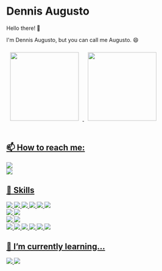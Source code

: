 # Dennis Augusto

Hello there! 👋

I'm Dennis Augusto, but you can call me Augusto.  😄

<div>
  <a href="https://github.com/AugustodeAraujo">
  <img height="180em" style="padding: 10px" src="https://github-readme-stats.vercel.app/api?username=AugustodeAraujo&show_icons=true&theme=tokyonight&include_all_commits=true&count_private=true"/>
  <img height="180em" style="padding: 10px" src="https://github-readme-stats.vercel.app/api/top-langs/?username=AugustodeAraujo&layout=compact&langs_count=7&theme=tokyonight"/>
</div>
  
</br>

 ## 📫 How to reach me:
 ![](https://img.shields.io/badge/Discord-AugustoAraujo%231994-informational?style=for-the-badge&logo=Discord&logoColor=white&color=7289DA)
 </br>
 ![](https://img.shields.io/badge/Twitter-%40haterhonesto-informational?style=for-the-badge&logo=Twitter&logoColor=white&color=1DA1F2)

## 💼 Skills

![](https://img.shields.io/badge/Code-JavaScript-informational?style=for-the-badge&logo=JavaScript&logoColor=white&color=df7444)
![](https://img.shields.io/badge/Code-TypeScript-informational?style=for-the-badge&logo=TypeScript&logoColor=white&color=df7444)
![](https://img.shields.io/badge/Plataform-Node.js-informational?style=for-the-badge&logo=Node.js&logoColor=white&color=df7444)
![](https://img.shields.io/badge/Framework-React-informational?style=for-the-badge&logo=react&logoColor=white&color=df7444)
![](https://img.shields.io/badge/Framework-VueJS-informational?style=for-the-badge&logo=Vue.js&logoColor=white&color=df7444)
![](https://img.shields.io/badge/Framework-ExpressJS-informational?style=for-the-badge&logo=Express&logoColor=white&color=df7444)
</br>
![](https://img.shields.io/badge/Database-MySQL-informational?style=for-the-badge&logo=MySQL&logoColor=white&color=df7444)
![](https://img.shields.io/badge/Database-MongoDB-informational?style=for-the-badge&logo=MongoDB&logoColor=white&color=df7444)
</br>
![](https://img.shields.io/badge/Style-CSS-informational?style=for-the-badge&logo=css3&logoColor=white&color=df7444)
![](https://img.shields.io/badge/Style-TailwindCSS-informational?style=for-the-badge&logo=TailwindCSS&logoColor=white&color=df7444)
</br>
![](https://img.shields.io/badge/Tools-Git-informational?style=for-the-badge&logo=Git&logoColor=white&color=df7444)
![](https://img.shields.io/badge/Tools-GitHub-informational?style=for-the-badge&logo=GitHub&logoColor=white&color=df7444)
![](https://img.shields.io/badge/Tools-npm-informational?style=for-the-badge&logo=npm&logoColor=white&color=df7444)
![](https://img.shields.io/badge/Tools-Yarn-informational?style=for-the-badge&logo=Yarn&logoColor=white&color=df7444)
![](https://img.shields.io/badge/Tools-Insomnia-informational?style=for-the-badge&logo=Insomnia&logoColor=white&color=df7444)
![](https://img.shields.io/badge/Tools-Docker-informational?style=for-the-badge&logo=docker&logoColor=white&color=df7444)

## 🌱 I’m currently learning...
 ![](https://img.shields.io/badge/Code-Flutter-informational?style=for-the-badge&logo=flutter&logoColor=white)
 ![](https://img.shields.io/badge/Code-Dart-informational?style=for-the-badge&logo=dart&logoColor=white)



</br>



<!--
**AugustodeAraujo/AugustodeAraujo** is a ✨ _special_ ✨ repository because its `README.md` (this file) appears on your GitHub profile.

Here are some ideas to get you started:

- 🔭 I’m currently working on ...
- 🌱 I’m currently learning ...
- 👯 I’m looking to collaborate on ...
- 🤔 I’m looking for help with ...
- 💬 Ask me about ...
- 📫 How to reach me: ...
- 😄 Pronouns: ...
- ⚡ Fun fact: ...
-->
